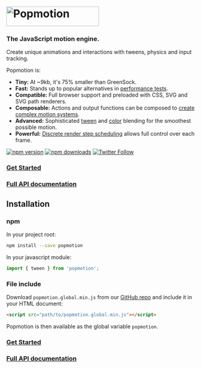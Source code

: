 # <a href="https://popmotion.io"><img src="https://cloud.githubusercontent.com/assets/7850794/21642571/1910a15e-d27b-11e6-84c7-19e88e207c14.png" height="52" width="243" alt="Popmotion" /></a>

### The JavaScript motion engine.

Create unique animations and interactions with tweens, physics and input tracking.

Popmotion is:
- **Tiny:** At ~9kb, it's 75% smaller than GreenSock.
- **Fast:** Stands up to popular alternatives in [performance tests](http://codepen.io/popmotion/pen/zNYXmR).
- **Compatible:** Full browser support and preloaded with CSS, SVG and SVG path renderers.
- **Composable:** Actions and output functions can be composed to [create complex motion systems](http://codepen.io/popmotion/pen/EZaPxZ).
- **Advanced:** Sophisticated [tween](http://codepen.io/popmotion/pen/wgKpaj) and [color](http://codepen.io/popmotion/pen/dNPVwP) blending for the smoothest possible motion.
- **Powerful:** [Discrete render step scheduling](docs/api/render-loop.md) allows full control over each frame.

[![npm version](https://img.shields.io/npm/v/popmotion.svg?style=flat-square)](https://www.npmjs.com/package/popmotion)
[![npm downloads](https://img.shields.io/npm/dm/popmotion.svg?style=flat-square)](https://www.npmjs.com/package/popmotion)
[![Twitter Follow](https://img.shields.io/twitter/follow/espadrine.svg?style=social&label=Follow)](http://twitter.com/popmotionjs)

### [Get Started](https://popmotion.io/learn/get-started)
### [Full API documentation](https://popmotion.io/api)

## Installation

### npm

In your project root:

```bash
npm install --save popmotion
```

In your javascript module:

```javascript
import { tween } from 'popmotion';
```

### File include

Download `popmotion.global.min.js` from our [GitHub repo](https://github.com/Popmotion/popmotion/tree/master/dist) and include it in your HTML document:

```html
<script src="path/to/popmotion.global.min.js"></script>
```

Popmotion is then available as the global variable `popmotion`.

### [Get Started](https://popmotion.io/learn/get-started)
### [Full API documentation](https://popmotion.io/api)

